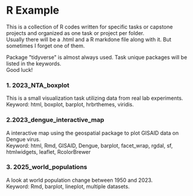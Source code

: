 # R Example
This is a collection of R codes written for specific tasks or capstone projects and organized as one task or project per folder.  
Usually there will be a .html and a R markdone file along with it. But sometimes I forget one of them.  

Package "tidyverse" is almost always used. Task unique packages will be listed in the keywords.  
Good luck!

### 1. 2023_NTA_boxplot
This is a small visualization task utilizing data from real lab experiments.<br>
Keyword: html, boxplot, barplot, hrbrthemes, viridis.

### 2.2023_dengue_interactive_map
A interactive map using the geospatial package to plot GISAID data on Dengue virus.<br>
Keyword: html, Rmd, GISAID, Dengue, barplot, facet_wrap, rgdal, sf, htmlwidgets, leaflet, RcolorBrewer 

### 3. 2025_world_populations
A look at world population change between 1950 and 2023.<br> 
Keyword: Rmd, barplot, lineplot, multiple datasets.
